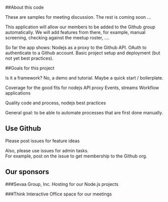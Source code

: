 ##About this code

These are samples for meeting discussion. The rest is coming soon ...

This application will allow our members to be added to the Github group automatically. We will add features from there, for example, manual screening, checking against the meetup roster, ....

So far the app shows:
Nodejs as a proxy to the Github API.
OAuth to authenticate to a Github account.
Basic project setup and deployment (but not yet best practices).


##Goals for this project

Is it a framework? 
No, a demo and tutorial.
Maybe a quick start / boilerplate.
        
Coverage for the good fits for nodejs
API proxy
Events, streams
Workflow applications

Quality code and process, nodejs best practices

General goal: to be able to automate processes that are first done manually.


## Use Github

Please post issues for feature ideas

Also, please use issues for admin tasks.  
For example, post on the issue to get membership to the Github org.


## Our sponsors
 
###Sevaa Group, Inc.
Hosting for our Node.js projects

###Think Interactive
Office space for our meetings
